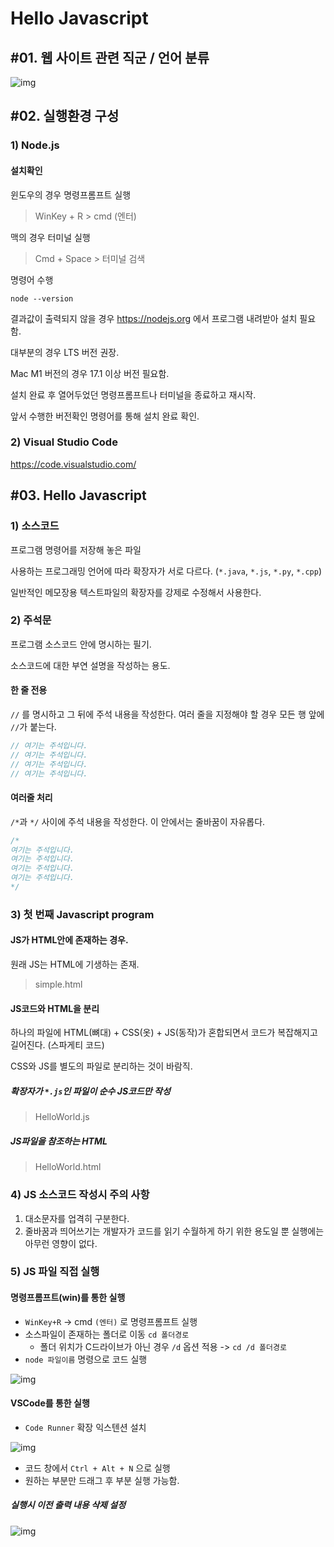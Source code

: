 # Hello Javascript

## #01. 웹 사이트 관련 직군 / 언어 분류

![img](img/a.PNG)

## #02. 실행환경 구성

### 1) Node.js

#### 설치확인

윈도우의 경우 명령프롬프트 실행

> WinKey + R > cmd (엔터)

맥의 경우 터미널 실행

> Cmd + Space > 터미널 검색

명령어 수행

```shell
node --version
```

결과값이 출력되지 않을 경우 https://nodejs.org 에서 프로그램 내려받아 설치 필요함.

대부분의 경우 LTS 버전 권장.

Mac M1 버전의 경우 17.1 이상 버전 필요함.

설치 완료 후 열어두었던 명령프롬프트나 터미널을 종료하고 재시작.

앞서 수행한 버전확인 명령어를 통해 설치 완료 확인.



### 2) Visual Studio Code

https://code.visualstudio.com/



## #03. Hello Javascript

### 1) 소스코드

프로그램 명령어를 저장해 놓은 파일

사용하는 프로그래밍 언어에 따라 확장자가 서로 다르다. (`*.java`, `*.js`, `*.py`, `*.cpp`)

일반적인 메모장용 텍스트파일의 확장자를 강제로 수정해서 사용한다.

### 2) 주석문

프로그램 소스코드 안에 명시하는 필기.

소스코드에 대한 부연 설명을 작성하는 용도.

#### 한 줄 전용

`//` 를 명시하고 그 뒤에 주석 내용을 작성한다. 여러 줄을 지정해야 할 경우 모든 행 앞에 `//`가 붙는다.


```javascript
// 여기는 주석입니다.
// 여기는 주석입니다.
// 여기는 주석입니다.
// 여기는 주석입니다.
```

#### 여러줄 처리

`/*`과 `*/` 사이에 주석 내용을 작성한다. 이 안에서는 줄바꿈이 자유롭다.

```javascript
/*
여기는 주석입니다.
여기는 주석입니다.
여기는 주석입니다.
여기는 주석입니다.
*/
```

### 3) 첫 번째 Javascript program

#### JS가 HTML안에 존재하는 경우.

원래 JS는 HTML에 기생하는 존재.

> simple.html


#### JS코드와 HTML을 분리

하나의 파일에 HTML(뼈대) + CSS(옷) + JS(동작)가 혼합되면서 코드가 복잡해지고 길어진다. (스파게티 코드)

CSS와 JS를 별도의 파일로 분리하는 것이 바람직.

##### 확장자가 `*.js`인 파일이 순수 JS코드만 작성

> HelloWorld.js

##### JS파일을 참조하는 HTML

> HelloWorld.html



### 4) JS 소스코드 작성시 주의 사항

1. 대소문자를 업격히 구분한다.
2. 줄바꿈과 띄어쓰기는 개발자가 코드를 읽기 수월하게 하기 위한 용도일 뿐 실행에는 아무런 영향이 없다.



### 5) JS 파일 직접 실행

#### 명령프롬프트(win)를 통한 실행

- `WinKey+R` -> cmd `(엔터)` 로 명령프롬프트 실행
- 소스파일이 존재하는 폴더로 이동 `cd 폴더경로`
    - 폴더 위치가 C드라이브가 아닌 경우 `/d` 옵션 적용 -> `cd /d 폴더경로`
- `node 파일이름` 명령으로 코드 실행

![img](img/b.PNG)

#### VSCode를 통한 실행

- `Code Runner` 확장 익스텐션 설치

![img](img/c.PNG)

- 코드 창에서 `Ctrl + Alt + N` 으로 실행
- 원하는 부분만 드래그 후 부분 실행 가능함.

##### 실행시 이전 출력 내용 삭제 설정

![img](img/d.PNG)